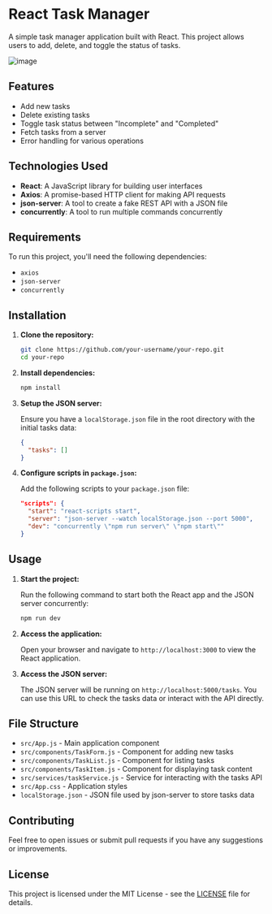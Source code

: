 # React Task Manager

A simple task manager application built with React. This project allows users to add, delete, and toggle the status of tasks.

![image](https://github.com/user-attachments/assets/4be605ab-cc15-47d4-93fa-5818bd79b2b4)

## Features

- Add new tasks
- Delete existing tasks
- Toggle task status between "Incomplete" and "Completed"
- Fetch tasks from a server
- Error handling for various operations

## Technologies Used

- **React**: A JavaScript library for building user interfaces
- **Axios**: A promise-based HTTP client for making API requests
- **json-server**: A tool to create a fake REST API with a JSON file
- **concurrently**: A tool to run multiple commands concurrently

## Requirements

To run this project, you'll need the following dependencies:

- `axios`
- `json-server`
- `concurrently`

## Installation

1. **Clone the repository:**

    ```bash
    git clone https://github.com/your-username/your-repo.git
    cd your-repo
    ```

2. **Install dependencies:**

    ```bash
    npm install
    ```

3. **Setup the JSON server:**

    Ensure you have a `localStorage.json` file in the root directory with the initial tasks data:

    ```json
    {
      "tasks": []
    }
    ```

4. **Configure scripts in `package.json`:**

    Add the following scripts to your `package.json` file:

    ```json
    "scripts": {
      "start": "react-scripts start",
      "server": "json-server --watch localStorage.json --port 5000",
      "dev": "concurrently \"npm run server\" \"npm start\""
    }
    ```

## Usage

1. **Start the project:**

    Run the following command to start both the React app and the JSON server concurrently:

    ```bash
    npm run dev
    ```

2. **Access the application:**

    Open your browser and navigate to `http://localhost:3000` to view the React application.

3. **Access the JSON server:**

    The JSON server will be running on `http://localhost:5000/tasks`. You can use this URL to check the tasks data or interact with the API directly.

## File Structure

- `src/App.js` - Main application component
- `src/components/TaskForm.js` - Component for adding new tasks
- `src/components/TaskList.js` - Component for listing tasks
- `src/components/TaskItem.js` - Component for displaying task content
- `src/services/taskService.js` - Service for interacting with the tasks API
- `src/App.css` - Application styles
- `localStorage.json` - JSON file used by json-server to store tasks data

## Contributing

Feel free to open issues or submit pull requests if you have any suggestions or improvements.

## License

This project is licensed under the MIT License - see the [LICENSE](LICENSE) file for details.
